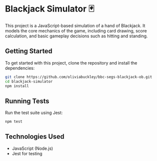 # Blackjack Simulator 🃏

This project is a JavaScript-based simulation of a hand of Blackjack. It models the core mechanics of the game, including card drawing, score calculation, and basic gameplay decisions such as hitting and standing.

## Getting Started

To get started with this project, clone the repository and install the dependencies:

```bash
git clone https://github.com/oliviabuckley/bbc-segs-blackjack-ob.git
cd blackjack-simulator
npm install
```

## Running Tests

Run the test suite using Jest:

```bash
npm test
```

## Technologies Used

- JavaScript (Node.js)
- Jest for testing
